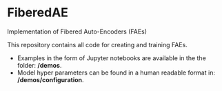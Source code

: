 # FiberedAE
Implementation of Fibered Auto-Encoders (FAEs)

This repository contains all code for creating and training FAEs.

  * Examples in the form of Jupyter notebooks are available in the the folder: **/demos**.
  * Model hyper parameters can be found in a human readable format in: **/demos/configuration**.
